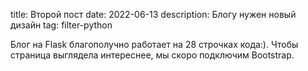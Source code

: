 title: Второй пост
date: 2022-06-13
description: Блогу нужен новый дизайн
tag: filter-python

Блог на Flask благополучно работает на 28 строчках кода:). Чтобы страница выглядела интереснее, мы скоро подключим Bootstrap.
